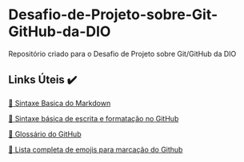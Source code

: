 # Desafio-de-Projeto-sobre-Git-GitHub-da-DIO
Repositório criado para o Desafio de Projeto sobre Git/GitHub da DIO

## Links Úteis :heavy_check_mark:
[:wrench: Sintaxe Basica do Markdown](https://www.markdownguide.org/basic-syntax/)

[:wrench: Sintaxe básica de escrita e formatação no GitHub](https://docs.github.com/pt/get-started/writing-on-github/getting-started-with-writing-and-formatting-on-github/basic-writing-and-formatting-syntax)

[:wrench: Glossário do GitHub](https://docs.github.com/pt/get-started/quickstart/github-glossary)

[:wrench: Lista completa de emojis para marcação do Github](https://www.webfx.com/tools/emoji-cheat-sheet/)
